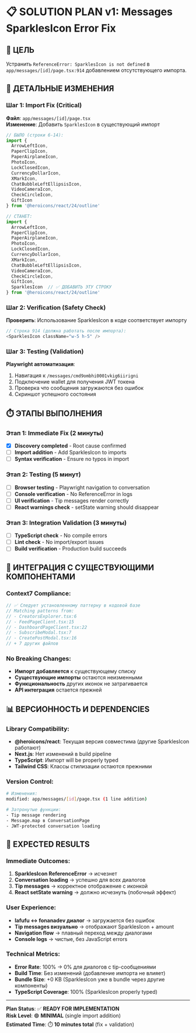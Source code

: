 # 📋 SOLUTION PLAN v1: Messages SparklesIcon Error Fix

## 🎯 **ЦЕЛЬ**
Устранить `ReferenceError: SparklesIcon is not defined` в `app/messages/[id]/page.tsx:914` добавлением отсутствующего импорта.

## 📝 **ДЕТАЛЬНЫЕ ИЗМЕНЕНИЯ**

### Шаг 1: Import Fix (Critical)
**Файл**: `app/messages/[id]/page.tsx`  
**Изменение**: Добавить `SparklesIcon` в существующий импорт

```typescript
// БЫЛО (строки 6-14):
import { 
  ArrowLeftIcon,
  PaperClipIcon,
  PaperAirplaneIcon,
  PhotoIcon,
  LockClosedIcon,
  CurrencyDollarIcon,
  XMarkIcon,
  ChatBubbleLeftEllipsisIcon,
  VideoCameraIcon,
  CheckCircleIcon,
  GiftIcon
} from '@heroicons/react/24/outline'

// СТАНЕТ:
import { 
  ArrowLeftIcon,
  PaperClipIcon,
  PaperAirplaneIcon,
  PhotoIcon,
  LockClosedIcon,
  CurrencyDollarIcon,
  XMarkIcon,
  ChatBubbleLeftEllipsisIcon,
  VideoCameraIcon,
  CheckCircleIcon,
  GiftIcon,
  SparklesIcon  // ✅ ДОБАВИТЬ ЭТУ СТРОКУ
} from '@heroicons/react/24/outline'
```

### Шаг 2: Verification (Safety Check)
**Проверить**: Использование SparklesIcon в коде соответствует импорту

```typescript
// Строка 914 (должна работать после импорта):
<SparklesIcon className="w-5 h-5" />
```

### Шаг 3: Testing (Validation)
**Playwright автоматизация**:
1. Навигация к `/messages/cmd9ombhi0001vkig6iirigni`
2. Подключение wallet для получения JWT токена
3. Проверка что сообщения загружаются без ошибок
4. Скриншот успешного состояния

## ⏱️ **ЭТАПЫ ВЫПОЛНЕНИЯ**

### Этап 1: Immediate Fix (2 минуты)
- [x] **Discovery completed** - Root cause confirmed
- [ ] **Import addition** - Add SparklesIcon to imports
- [ ] **Syntax verification** - Ensure no typos in import

### Этап 2: Testing (5 минут)  
- [ ] **Browser testing** - Playwright navigation to conversation
- [ ] **Console verification** - No ReferenceError in logs
- [ ] **UI verification** - Tip messages render correctly
- [ ] **React warnings check** - setState warning should disappear

### Этап 3: Integration Validation (3 минуты)
- [ ] **TypeScript check** - No compile errors
- [ ] **Lint check** - No import/export issues  
- [ ] **Build verification** - Production build succeeds

## 🔄 **ИНТЕГРАЦИЯ С СУЩЕСТВУЮЩИМИ КОМПОНЕНТАМИ**

### Context7 Compliance:
```typescript
// ✅ Следует установленному паттерну в кодовой базе
// Matching patterns from:
// - CreatorsExplorer.tsx:6
// - FeedPageClient.tsx:15  
// - DashboardPageClient.tsx:22
// - SubscribeModal.tsx:7
// - CreatePostModal.tsx:16
// + 7 других файлов
```

### No Breaking Changes:
- **Импорт добавляется** к существующему списку
- **Существующие импорты** остаются неизменными
- **Функциональность** других иконок не затрагивается
- **API интеграция** остается прежней

## 📊 **ВЕРСИОННОСТЬ И DEPENDENCIES**

### Library Compatibility:
- **@heroicons/react**: Текущая версия совместима (другие SparklesIcon работают)
- **Next.js**: Нет изменений в build pipeline
- **TypeScript**: Импорт will be properly typed
- **Tailwind CSS**: Классы стилизации остаются прежними

### Version Control:
```bash
# Изменения:
modified: app/messages/[id]/page.tsx (1 line addition)

# Затронутые функции:
- Tip message rendering
- Message.map в ConversationPage
- JWT-protected conversation loading
```

## 🎯 **EXPECTED RESULTS**

### Immediate Outcomes:
1. **SparklesIcon ReferenceError** → исчезнет
2. **Conversation loading** → успешно для всех диалогов  
3. **Tip messages** → корректное отображение с иконкой
4. **React setState warning** → должно исчезнуть (побочный эффект)

### User Experience:
- **lafufu ↔ fonanadev диалог** → загружается без ошибок
- **Tip messages визуально** → отображают SparklesIcon + amount
- **Navigation flow** → плавный переход между диалогами
- **Console logs** → чистые, без JavaScript errors

### Technical Metrics:
- **Error Rate**: 100% → 0% для диалогов с tip-сообщениями
- **Build Time**: Без изменений (добавление импорта не влияет)
- **Bundle Size**: +0 KB (SparklesIcon уже в bundle через другие компоненты)
- **TypeScript Coverage**: 100% (SparklesIcon properly typed)

---

**Plan Status**: ✅ **READY FOR IMPLEMENTATION**  
**Risk Level**: 🟢 **MINIMAL** (single import addition)  
**Estimated Time**: ⏱️ **10 minutes total** (fix + validation) 